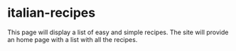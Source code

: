 # italian-recipes
This page will display a list of easy and simple recipes.
The site will provide an home page with a list with all the recipes.